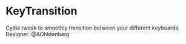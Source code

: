 # KeyTransition
Cydia tweak to smoothly transition between your different keyboards. Designer: @AOhktenberg
